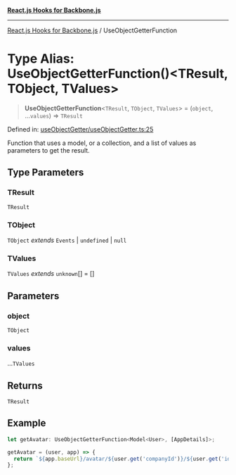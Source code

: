[**React.js Hooks for Backbone.js**](../README.md)

***

[React.js Hooks for Backbone.js](../README.md) / UseObjectGetterFunction

# Type Alias: UseObjectGetterFunction()\<TResult, TObject, TValues\>

> **UseObjectGetterFunction**\<`TResult`, `TObject`, `TValues`\> = (`object`, ...`values`) => `TResult`

Defined in: [useObjectGetter/useObjectGetter.ts:25](https://github.com/VitorLuizC/react-hooks-for-backbone/blob/974b445f407913593ca526d1771534f66ee4519c/src/useObjectGetter/useObjectGetter.ts#L25)

Function that uses a model, or a collection, and a list of values as
parameters to get the result.

## Type Parameters

### TResult

`TResult`

### TObject

`TObject` *extends* `Events` \| `undefined` \| `null`

### TValues

`TValues` *extends* `unknown`[] = \[\]

## Parameters

### object

`TObject`

### values

...`TValues`

## Returns

`TResult`

## Example

```ts
let getAvatar: UseObjectGetterFunction<Model<User>, [AppDetails]>;

getAvatar = (user, app) => {
  return `${app.baseUrl}/avatar/${user.get('companyId')}/${user.get('id')}`;
};
```

